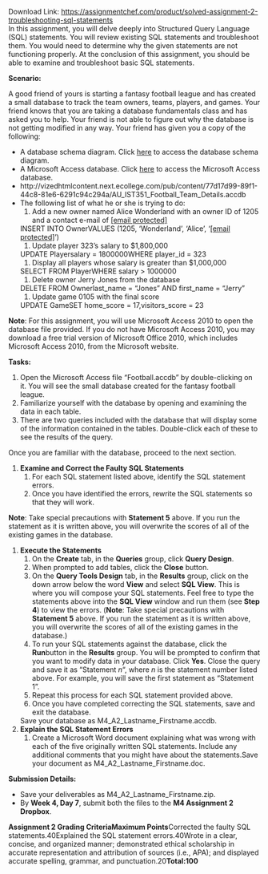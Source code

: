 Download Link: https://assignmentchef.com/product/solved-assignment-2-troubleshooting-sql-statements
<br>
In this assignment, you will delve deeply into Structured Query Language (SQL) statements. You will review existing SQL statements and troubleshoot them. You would need to determine why the given statements are not functioning properly. At the conclusion of this assignment, you should be able to examine and troubleshoot basic SQL statements.

<strong>Scenario:</strong>

A good friend of yours is starting a fantasy football league and has created a small database to track the team owners, teams, players, and games. Your friend knows that you are taking a database fundamentals class and has asked you to help. Your friend is not able to figure out why the database is not getting modified in any way. Your friend has given you a copy of the following:

<ul>

 <li>A database schema diagram. Click <a href="http://vizedhtmlcontent.next.ecollege.com/pub/content/7dfc7abf-d5e3-49ca-92ba-3af2939e9408/AU_IST351_Database_Schema_Diagram.pdf" target="_blank" rel="nofollow noopener"><ins>here</ins></a> to access the database schema diagram.</li>

 <li>A Microsoft Access database. Click <a href="http://vizedhtmlcontent.next.ecollege.com/pub/content/77d17d99-89f1-44c8-81e6-6291c94c294a/AU_IST351_Football_Team_Details.accdb" target="_blank" rel="nofollow noopener"><ins>here</ins></a> to access the Microsoft Access database.</li>

 <li>http://vizedhtmlcontent.next.ecollege.com/pub/content/77d17d99-89f1-44c8-81e6-6291c94c294a/AU_IST351_Football_Team_Details.accdb</li>

 <li>The following list of what he or she is trying to do:

  <ol>

   <li>Add a new owner named Alice Wonderland with an owner ID of 1205 and a contact e-mail of <a href="/cdn-cgi/l/email-protection" class="__cf_email__" data-cfemail="ff9e8890919b9a8d939e919bbf9b90929e9691d19c9092">[email protected]</a></li>

  </ol>INSERT INTO OwnerVALUES (1205, ‘Wonderland’, ‘Alice’, ‘<a href="/cdn-cgi/l/email-protection" class="__cf_email__" data-cfemail="b0d1c7dfded4d5c2dcd1ded4f0d4dfddd1d9de9ed3dfdd">[email protected]</a>’)

  <ol>

   <li>Update player 323’s salary to $1,800,000</li>

  </ol>UPDATE Playersalary = 1800000WHERE player_id = 323

  <ol>

   <li>Display all players whose salary is greater than $1,000,000</li>

  </ol>SELECT FROM PlayerWHERE salary &gt; 1000000

  <ol>

   <li>Delete owner Jerry Jones from the database</li>

  </ol>DELETE FROM Ownerlast_name = “Jones” AND first_name = “Jerry”

  <ol>

   <li>Update game 0105 with the final score</li>

  </ol>UPDATE GameSET home_score = 17,visitors_score = 23</li>

</ul>

<strong>Note</strong>: For this assignment, you will use Microsoft Access 2010 to open the database file provided. If you do not have Microsoft Access 2010, you may download a free trial version of Microsoft Office 2010, which includes Microsoft Access 2010, from the Microsoft website.

<strong>Tasks:</strong>

<ol>

 <li>Open the Microsoft Access file “Football.accdb” by double-clicking on it. You will see the small database created for the fantasy football league.</li>

 <li>Familiarize yourself with the database by opening and examining the data in each table.</li>

 <li>There are two queries included with the database that will display some of the information contained in the tables. Double-click each of these to see the results of the query.</li>

</ol>

Once you are familiar with the database, proceed to the next section.

<ol>

 <li><strong>Examine and Correct the Faulty SQL Statements</strong>

  <ol>

   <li>For each SQL statement listed above, identify the SQL statement errors.</li>

   <li>Once you have identified the errors, rewrite the SQL statements so that they will work.</li>

  </ol></li>

</ol>

<strong>Note</strong>: Take special precautions with <strong>Statement 5</strong> above. If you run the statement as it is written above, you will overwrite the scores of all of the existing games in the database.

<ol>

 <li><strong>Execute the Statements</strong>

  <ol>

   <li>On the <strong>Create</strong> tab, in the <strong>Queries</strong> group, click <strong>Query Design</strong>.</li>

   <li>When prompted to add tables, click the <strong>Close</strong> button.</li>

   <li>On the <strong>Query Tools Design</strong> tab, in the <strong>Results</strong> group, click on the down arrow below the word <strong>View</strong> and select <strong>SQL View</strong>. This is where you will compose your SQL statements. Feel free to type the statements above into the <strong>SQL View</strong> window and run them (see <strong>Step 4</strong>) to view the errors. (<strong>Note</strong>: Take special precautions with <strong>Statement 5</strong> above. If you run the statement as it is written above, you will overwrite the scores of all of the existing games in the database.)</li>

   <li>To run your SQL statements against the database, click the <strong>Run</strong>button in the <strong>Results</strong> group. You will be prompted to confirm that you want to modify data in your database. Click <strong>Yes</strong>. Close the query and save it as “Statement <em>n</em>“, where <em>n</em> is the statement number listed above. For example, you will save the first statement as “Statement 1”.</li>

   <li>Repeat this process for each SQL statement provided above.</li>

   <li>Once you have completed correcting the SQL statements, save and exit the database.</li>

  </ol>Save your database as M4_A2_Lastname_Firstname.accdb.</li>

 <li><strong>Explain the SQL Statement Errors</strong>

  <ol>

   <li>Create a Microsoft Word document explaining what was wrong with each of the five originally written SQL statements. Include any additional comments that you might have about the statements.Save your document as M4_A2_Lastname_Firstname.doc.</li>

  </ol></li>

</ol>

<strong>Submission Details:</strong>

<ul>

 <li>Save your deliverables as M4_A2_Lastname_Firstname.zip.</li>

 <li>By <strong>Week 4, Day 7</strong>, submit both the files to the <strong>M4 Assignment 2 Dropbox</strong>.</li>

</ul>

<strong>Assignment 2 Grading CriteriaMaximum Points</strong>Corrected the faulty SQL statements.40Explained the SQL statement errors.40Wrote in a clear, concise, and organized manner; demonstrated ethical scholarship in accurate representation and attribution of sources (i.e., APA); and displayed accurate spelling, grammar, and punctuation.20<strong>Total:100</strong>